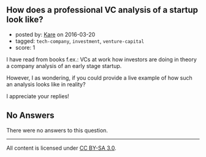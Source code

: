 ## How does a professional VC analysis of a startup look like?

- posted by: [Kare](https://stackexchange.com/users/2815104/kare) on 2016-03-20
- tagged: `tech-company`, `investment`, `venture-capital`
- score: 1

I have read from books f.ex.: VCs at work how investors are doing in theory a company analysis of an early stage startup.

However, I as wondering, if you could provide a live example of how such an analysis looks like in reality?

I appreciate your replies!

## No Answers

There were no answers to this question.


---

All content is licensed under [CC BY-SA 3.0](https://creativecommons.org/licenses/by-sa/3.0/).
